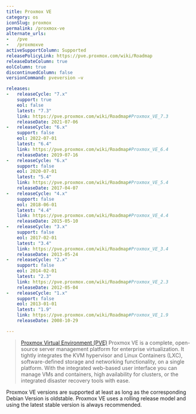 ```yaml
---
title: Proxmox VE
category: os
iconSlug: proxmox
permalink: /proxmox-ve
alternate_urls:
-   /pve
-   /proxmoxve
activeSupportColumn: Supported
releasePolicyLink: https://pve.proxmox.com/wiki/Roadmap
releaseDateColumn: true
eolColumn: true
discontinuedColumn: false
versionCommand: pveversion –v

releases:
-   releaseCycle: "7.x"
    support: true
    eol: false
    latest: "7.3"
    link: https://pve.proxmox.com/wiki/Roadmap#Proxmox_VE_7.3
    releaseDate: 2021-07-06
-   releaseCycle: "6.x"
    support: false
    eol: 2022-07-01
    latest: "6.4"
    link: https://pve.proxmox.com/wiki/Roadmap#Proxmox_VE_6.4
    releaseDate: 2019-07-16
-   releaseCycle: "6.x"
    support: false
    eol: 2020-07-01
    latest: "5.4"
    link: https://pve.proxmox.com/wiki/Roadmap#Proxmox_VE_5.4
    releaseDate: 2017-04-07
-   releaseCycle: "4.x"
    support: false
    eol: 2018-06-01
    latest: "4.4"
    link: https://pve.proxmox.com/wiki/Roadmap#Proxmox_VE_4.4
    releaseDate: 2015-05-10
-   releaseCycle: "3.x"
    support: false
    eol: 2017-02-01
    latest: "3.4"
    link: https://pve.proxmox.com/wiki/Roadmap#Proxmox_VE_3.4
    releaseDate: 2013-05-24
-   releaseCycle: "2.x"
    support: false
    eol: 2014-02-01
    latest: "2.3"
    link: https://pve.proxmox.com/wiki/Roadmap#Proxmox_VE_2.3
    releaseDate: 2012-05-04
-   releaseCycle: "1.x"
    support: false
    eol: 2013-01-01
    latest: "1.9"
    link: https://pve.proxmox.com/wiki/Roadmap#Proxmox_VE_1.9
    releaseDate: 2008-10-29

---
```


> [Proxmox Virtual Environment (PVE)](https://www.proxmox.com/en/proxmox-ve) Proxmox VE is a complete, open-source server management platform for enterprise virtualization. It tightly integrates the KVM hypervisor and Linux Containers (LXC), software-defined storage and networking functionality, on a single platform. With the integrated web-based user interface you can manage VMs and containers, high availability for clusters, or the integrated disaster recovery tools with ease.

Proxmox VE versions are supported at least as long as the corresponding Debian Version is oldstable. Proxmox VE uses a rolling release model and using the latest stable version is always recommended.
